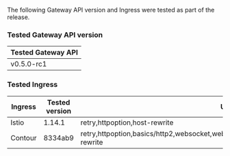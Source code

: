 <!--
  This documentation is inserted in release note for each release.
  All variables are defined in .
-->

The following Gateway API version and Ingress were tested as part of the release.

### Tested Gateway API version

| Tested Gateway API       |
| ------------------------ |
| v0.5.0-rc1 |

### Tested Ingress

| Ingress | Tested version          | Unavailable features           |
| ------- | ----------------------- | ------------------------------ |
| Istio   | 1.14.1     | retry,httpoption,host-rewrite   |
| Contour | 8334ab9    | retry,httpoption,basics/http2,websocket,websocket/split,grpc,grpc/split,visibility/path,visibility,update,host-rewrite |

